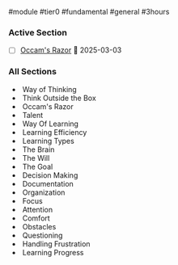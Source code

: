 #module #tier0 #fundamental #general #3hours

### Active Section
- [ ] [Occam's Razor](https://academy.hackthebox.com/module/9/section/1576) 📅 2025-03-03

### All Sections
-  Way of Thinking
-  Think Outside the Box
-  Occam's Razor
-  Talent
-  Way Of Learning
-  Learning Efficiency
-  Learning Types
-  The Brain
-  The Will
-  The Goal
-  Decision Making
-  Documentation
-  Organization
-  Focus
-  Attention
-  Comfort
-  Obstacles
-  Questioning
-  Handling Frustration
-  Learning Progress 